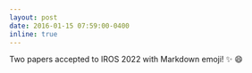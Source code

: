 ```yaml
---
layout: post
date: 2016-01-15 07:59:00-0400
inline: true
---
```


Two papers accepted to IROS 2022 with Markdown emoji! :sparkles: :smile:
